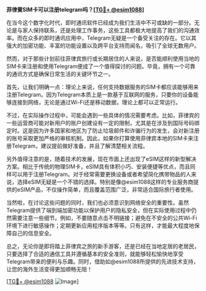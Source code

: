 **菲律賓SIM卡可以注册telegram吗？[[TG💪+ @esim1088](https://t.me/s/esim1088)]**

在当今这个数字化时代，即时通讯软件已经成为我们生活中不可或缺的一部分。无论是与家人保持联系，还是处理工作事务，这些工具都极大地提高了我们的沟通效率。而在众多的即时通讯应用中，Telegram无疑是一个备受关注的存在。它以其强大的加密功能、丰富的功能设置以及跨平台支持而闻名，吸引了全球无数用户。

然而，对于那些计划前往菲律宾旅行或长期居住的人来说，是否能顺利使用当地的SIM卡来注册和使用Telegram便成了一个值得探讨的问题。毕竟，拥有一个可靠的通讯方式是确保日常生活的关键环节之一。

首先，让我们明确一点：理论上来说，任何支持数据服务的SIM卡都应该能够用来注册Telegram。因为Telegram本质上是一款基于互联网的服务，只要你的设备能够连接到网络，无论是通过Wi-Fi还是移动数据，理论上都可以正常运行。

不过，在实际操作过程中，可能会遇到一些具体的情况需要考虑。比如，菲律宾的一些运营商可能对新用户的账户创建设有一定的限制，尤其是在涉及到国际号码绑定时。这是因为许多国家和地区为了防止垃圾邮件和诈骗行为的发生，会对新注册的账号采取更加严格的审核机制。因此，如果你打算使用菲律宾本地的SIM卡来注册Telegram，建议提前做好准备，并且了解清楚相关流程。

另外值得注意的是，随着技术的发展，现在市面上还出现了eSIM这样的新型解决方案。相比于传统的物理SIM卡，eSIM具有体积小巧、安装便捷等优点，而且同样可以用于注册Telegram。对于经常需要更换设备或者希望简化携带物品的人来说，选择eSIM无疑是一个不错的选择。特别是像@esim1088这样的专业服务商提供的eSIM产品，不仅操作简单，而且覆盖范围广泛，非常适合国际旅行者使用。

当然啦，在讨论这些问题的同时，我们也必须意识到网络安全的重要性。虽然Telegram提供了端到端加密功能以保护用户的隐私安全，但在实际使用过程中仍然需要注意一些细节。例如，不要随意点击不明链接；避免在不安全的公共Wi-Fi环境下进行敏感操作；定期更新应用程序版本等等。只有这样，才能最大程度地保障自己的信息安全。

总之，无论你是即将踏上菲律宾之旅的新手游客，还是已经在当地定居的老居民，只要选择了合适的通信工具并遵循基本的安全准则，就能够轻松愉快地享受Telegram带来的便利与乐趣。同时，借助如@esim1088所提供的先进技术支持，让您的海外生活变得更加顺畅无阻！

[[TG💪+ @esim1088](https://t.me/s/esim1088) ![Image](https://i.postimg.cc/4NQfJmqS/Snipaste-2025-05-13-00-14-12.png)]